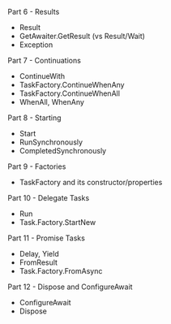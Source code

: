 Part 6 - Results
- Result
- GetAwaiter.GetResult (vs Result/Wait)
- Exception

Part 7 - Continuations
- ContinueWith
- TaskFactory.ContinueWhenAny
- TaskFactory.ContinueWhenAll
- WhenAll, WhenAny

Part 8 - Starting
- Start
- RunSynchronously
- CompletedSynchronously

Part 9 - Factories
- TaskFactory and its constructor/properties

Part 10 - Delegate Tasks
- Run
- Task.Factory.StartNew

Part 11 - Promise Tasks
- Delay, Yield
- FromResult
- Task.Factory.FromAsync

Part 12 - Dispose and ConfigureAwait
- ConfigureAwait
- Dispose

